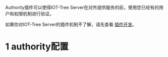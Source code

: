 


Authority插件可以使得IOT-Tree Server在对外提供服务的前，使用您已经有的用户和权限机制进行验证。

如果你对IOT-Tree Server的插件机制不了解，请先查看 [插件开发][plug]。

# 1 authority配置




[plug]: ./adv_plugin.md
